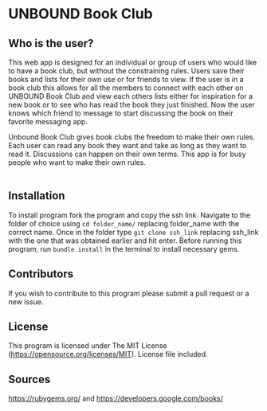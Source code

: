 # UNBOUND Book Club

## Who is the user?
This web app is designed for an individual or group of users who would like to have a book club, but without the constraining rules. Users save their books and lists for their own use or for friends to view. If the user is in a book club this allows for all the members to connect with each other on UNBOUND Book Club and view each others lists either for inspiration for a new book or to see who has read the book they just finished. Now the user knows which friend to message to start discussing the book on their favorite messaging app. 

Unbound Book Club gives book clubs the freedom to make their own rules. Each user can read any book they want and take as long as they want to read it. Discussions can happen on their own terms. This app is for busy people who want to make their own rules.
 <br><br>

 ## Installation

To install program fork the program and copy the ssh link. Navigate to the folder of choice using  ```cd folder_name/``` replacing folder_name with the correct name. Once in the folder type ```git clone ssh_link``` replacing ssh_link with the one that was obtained earlier and hit enter. Before running this program, run ```bundle install``` in the terminal to install necessary gems. 

## Contributors 

If you wish to contribute to this program please submit a pull request or a new issue.

## License

This program is licensed under The MIT License (https://opensource.org/licenses/MIT). License file included.

## Sources

https://rubygems.org/  and https://developers.google.com/books/
